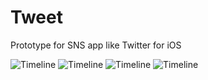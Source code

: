 Tweet
=====

Prototype for SNS app like Twitter for iOS

![Timeline](https://raw.github.com/limsangjin12/Tweet/master/Preview/Timeline.PNG)
![Timeline](https://raw.github.com/limsangjin12/Tweet/master/Preview/Tweet.PNG)
![Timeline](https://raw.github.com/limsangjin12/Tweet/master/Preview/PostTweet.PNG)
![Timeline](https://raw.github.com/limsangjin12/Tweet/master/Preview/Favorites.PNG)
